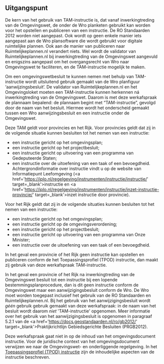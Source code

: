 ## Uitgangspunt

De kern van het gebruik van TAM-instructie is, dat vanaf inwerkingtreding van de Omgevingswet, de onder de Wro planketen gebruikt kan worden voor het opstellen en publiceren van een instructie. De RO Standaarden 2012 worden niet aangepast. Ook wordt op geen enkele manier iets aangepast aan de Wro plansoftware die wordt gebruikt voor digitale ruimtelijke plannen. Ook aan de manier van publiceren naar Ruimtelijkeplannen.nl verandert niets. Wel wordt de validator van Ruimtelijkeplannen.nl bij inwerkingtreding van de Omgevingswet aangevuld en enigszins aangepast om het overgangsrecht van Wro naar Omgevingswet te faciliteren, en de TAM-instructie mogelijk te maken.

Om een omgevingswetbesluit te kunnen nemen met behulp van TAM-instructie wordt uitsluitend gebruik gemaakt van de Wro planfiguur ‘aanwijzingsbesluit’. De validator van Ruimtelijkeplannen.nl en het Omgevingsloket moeten een TAM-instructie kunnen herkennen ná inwerkingtreding van de Omgevingswet. Daarom is met deze werkafspraak de plannaam bepalend: de plannaam begint met “TAM-instructie”, gevolgd door de naam van het besluit. Hiermee wordt het onderscheid gemaakt tussen een Wro aanwijzingsbesluit en een instructie onder de Omgevingswet.

Deze TAM geldt voor provincies en het Rijk. Voor provincies geldt dat zij in de volgende situatie kunnen besluiten tot het nemen van een instructie: 
- een instructie gericht op het omgevingsplan;
- een instructie gericht op het projectbesluit; 
- een instructie gericht op uitvoering van een programma van Gedeputeerde Staten; 
- een instructie over de uitoefening van een taak of een bevoegdheid.
Achtergrondinformatie over instructie vindt u op de website van Informatiepunt Leefomgeving (<a href='https://iplo.nl/regelgeving/instrumenten/instructie/instructie/' target=_blank'>instructie</a> en <a href='https://iplo.nl/regelgeving/instrumenten/instructie/inzet-instructie-provincie/' target=_blank'>inzet instructie door provincie</a>). 

Voor het Rijk geldt dat zij in de volgende situaties kunnen besluiten tot het nemen van een instructie:
- een instructie gericht op het omgevingsplan;
- een instructie gericht op de omgevingsverordening;
- een instructie gericht op het projectbesluit;
- een instructie gericht op uitvoering van een programma van Onze Minister;
- een instructie over de uitoefening van een taak of een bevoegdheid.

In het geval een provincie of het Rijk geen instructie kan opstellen en publiceren conform de het Toepassingsprofiel (TPOD) instructie, dan maakt zij gebruik van deze werkafspraak TAM-instructie. 

In het geval een provincie of het Rijk na inwerkingtreding van de Omgevingswet besluit tot een instructie bij een lopende bestemmingsplanprocedure, dan is dit geen instructie conform de Omgevingswet maar een aanwijzigingsbesluit
 conform de Wro. De Wro moet worden toegepast inclusief het gebruik van de RO Standaarden en Ruimtelijkeplannen.nl. Bij het gebruik van het aanwijzigingsbesluit wordt <i>géén</i> gebruik gebruik gemaakt van deze werkafspraak: in de naam van het besluit wordt daarom <i>niet</i> 'TAM-instructie' opgenomen. Meer informatie over het gebruik van het aanwijzigingsbesluit is opgenomen in paragraaf 5.2.1 van de <a href='https://docs.geostandaarden.nl/ro/gb2012/' target=_blank'>Praktijkrichtlijn Gebiedsgerichte Besluiten (PRGB2012)</a>.  

Deze werkafspraak gaat niet in op de inhoud van het omgevingsdocument instructie. Voor de juridische context van het omgevingsdocument verwijzen we naar de Omgevingswet- en onderliggende regelgeving. In het <a href='https://geonovum.github.io/TPOD/TPOD%20Instructie/TPOD_instructie_v2.0.1.pdf' target='_blank'>Toepassingsprofiel (TPOD) instructie</a> zijn de inhoudelijke aspecten van de instructie beschreven. 



